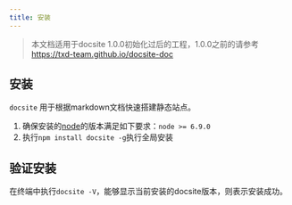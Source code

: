 ```yaml
---
title: 安装
---
```


> 本文档适用于docsite 1.0.0初始化过后的工程，1.0.0之前的请参考
> https://txd-team.github.io/docsite-doc

## 安装

`docsite` 用于根据markdown文档快速搭建静态站点。
1. 确保安装的[node](https://nodejs.org/en/download/)的版本满足如下要求：`node >= 6.9.0`
2. 执行`npm install docsite -g`执行全局安装

## 验证安装

在终端中执行`docsite -V`，能够显示当前安装的docsite版本，则表示安装成功。